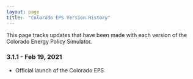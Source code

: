 ```yaml
---
layout: page
title:	"Colorado EPS Version History"
---
```

This page tracks updates that have been made with each version of the Colorado Energy Policy Simulator.

### **3.1.1 - Feb 19, 2021**

* Official launch of the Colorado EPS


